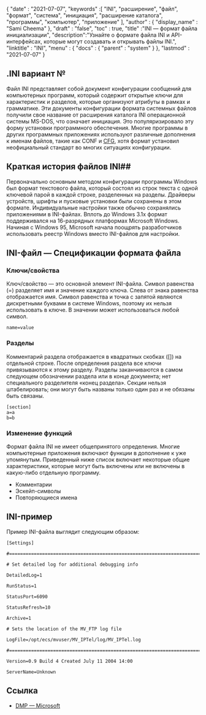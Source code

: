 {
  "date" : "2021-07-07",
  "keywords" :[ "INI", "расширение", "файл", "формат", "система", "инициация", "расширение каталога", "программы", "компьютер", "приложение" ],
  "author" : {
    "display_name" : "Sami Cheema"
},
  "draft" : "false",
  "toc" : true,
  "title" :"INI — формат файла инициализации",
  "description":"Узнайте о формате файла INI и API-интерфейсах, которые могут создавать и открывать файлы INI.",
  "linktitle" : "INI",
  "menu" : {
    "docs" : {
      "parent" : "system"
}
},
  "lastmod" : "2021-07-07"
}

## .INI вариант № ##

Файл INI представляет собой документ конфигурации сообщений для компьютерных программ, который содержит открытые ключи для характеристик и разделов, которые организуют атрибуты в рамках и грамматике. Эти документы конфигурации формата системных файлов получили свое название от расширения каталога INI операционной системы MS-DOS, что означает инициация. Это популяризировало эту форму установки программного обеспечения. Многие программы в других программных приложениях используют различные дополнения к именам файлов, такие как CONF и [CFG](/ru/system/cfg/), хотя формат установил неофициальный стандарт во многих ситуациях конфигурации.

## Краткая история файлов INI##

Первоначально основным методом конфигурации программы Windows был формат текстового файла, который состоял из строк текста с одной ключевой парой в каждой строке, разделенных на разделы. Драйверы устройств, шрифты и пусковые установки были сохранены в этом формате. Индивидуальные настройки также обычно сохранялись приложениями в INI-файлах.
Вплоть до Windows 3.1x формат поддерживался на 16-разрядных платформах Microsoft Windows. Начиная с Windows 95, Microsoft начала поощрять разработчиков использовать реестр Windows вместо INI-файлов для настройки.

## INI-файл — Спецификации формата файла

### Ключи/свойства ###

Ключ/свойство — это основной элемент INI-файла. Символ равенства (=) разделяет имя и значение каждого ключа. Слева от знака равенства отображается имя. Символ равенства и точка с запятой являются дискретными буквами в системе Windows, поэтому их нельзя использовать в ключе. В значении может использоваться любой символ.

```
name=value
```

### Разделы ###

Комментарий раздела отображается в квадратных скобках ([]) на отдельной строке. После определения раздела все ключи привязываются к этому разделу. Разделы заканчиваются в самом следующем обозначении раздела или в конце документа; нет специального разделителя «конец раздела». Секции нельзя штабелировать; они могут быть названы только один раз и не обязаны быть связаны.

```
[section]
a=a
b=b
```

### Изменение функций ###

Формат файла INI не имеет общепринятого определения. Многие компьютерные приложения включают функции в дополнение к уже упомянутым. Приведенный ниже список включает некоторые общие характеристики, которые могут быть включены или не включены в какую-либо отдельную программу.

* Комментарии
* Эскейп-символы
* Повторяющиеся имена


## INI-пример ##

Пример INI-файла выглядит следующим образом:

```
[Settings]
 
#======================================================================
 
# Set detailed log for additional debugging info
 
DetailedLog=1
 
RunStatus=1
 
StatusPort=6090
 
StatusRefresh=10
 
Archive=1
 
# Sets the location of the MV_FTP log file
 
LogFile=/opt/ecs/mvuser/MV_IPTel/log/MV_IPTel.log
 
#======================================================================
 
Version=0.9 Build 4 Created July 11 2004 14:00
 
ServerName=Unknown

```

## Ссылка ##

* [DMP — Microsoft](https://docs.microsoft.com/en-us/troubleshoot/windows-client/performance/read-small-memory-dump-file)

